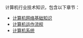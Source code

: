 计算机行业技术知识，包含以下章节：

- [计算机网络基础知识](技术知识篇/计算机/计算机网络基础知识.md)
- [计算机运作流程](技术知识篇/计算机/计算机运作流程.md)
- [计算机系统](技术知识篇/计算机/计算机系统.md)

